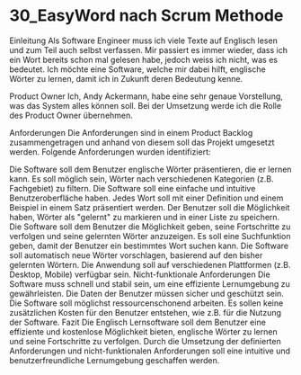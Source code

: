 # 30_EasyWord nach Scrum Methode

Einleitung
Als Software Engineer muss ich viele Texte auf Englisch lesen und zum Teil auch selbst verfassen. Mir passiert es immer wieder, dass ich ein Wort bereits schon mal gelesen habe, jedoch weiss ich nicht, was es bedeutet. Ich möchte eine Software, welche mir dabei hilft, englische Wörter zu lernen, damit ich in Zukunft deren Bedeutung kenne.

Product Owner
Ich, Andy Ackermann, habe eine sehr genaue Vorstellung, was das System alles können soll. Bei der Umsetzung werde ich die Rolle des Product Owner übernehmen.

Anforderungen
Die Anforderungen sind in einem Product Backlog zusammengetragen und anhand von diesem soll das Projekt umgesetzt werden. Folgende Anforderungen wurden identifiziert:

Die Software soll dem Benutzer englische Wörter präsentieren, die er lernen kann.
Es soll möglich sein, Wörter nach verschiedenen Kategorien (z.B. Fachgebiet) zu filtern.
Die Software soll eine einfache und intuitive Benutzeroberfläche haben.
Jedes Wort soll mit einer Definition und einem Beispiel in einem Satz präsentiert werden.
Der Benutzer soll die Möglichkeit haben, Wörter als "gelernt" zu markieren und in einer Liste zu speichern.
Die Software soll dem Benutzer die Möglichkeit geben, seine Fortschritte zu verfolgen und seine gelernten Wörter anzuzeigen.
Es soll eine Suchfunktion geben, damit der Benutzer ein bestimmtes Wort suchen kann.
Die Software soll automatisch neue Wörter vorschlagen, basierend auf den bisher gelernten Wörtern.
Die Anwendung soll auf verschiedenen Plattformen (z.B. Desktop, Mobile) verfügbar sein.
Nicht-funktionale Anforderungen
Die Software muss schnell und stabil sein, um eine effiziente Lernumgebung zu gewährleisten.
Die Daten der Benutzer müssen sicher und geschützt sein.
Die Software soll möglichst ressourcenschonend arbeiten.
Es sollen keine zusätzlichen Kosten für den Benutzer entstehen, wie z.B. für die Nutzung der Software.
Fazit
Die Englisch Lernsoftware soll dem Benutzer eine effiziente und kostenlose Möglichkeit bieten, englische Wörter zu lernen und seine Fortschritte zu verfolgen. Durch die Umsetzung der definierten Anforderungen und nicht-funktionalen Anforderungen soll eine intuitive und benutzerfreundliche Lernumgebung geschaffen werden.
